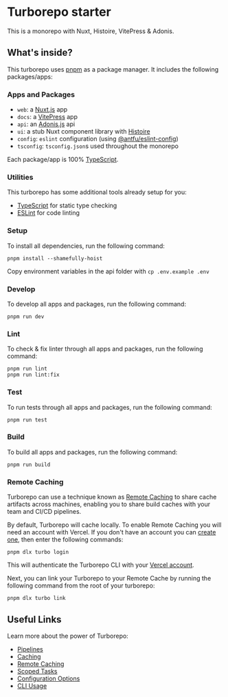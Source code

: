 # Turborepo starter

This is a monorepo with Nuxt, Histoire, VitePress & Adonis.

## What's inside?

This turborepo uses [pnpm](https://pnpm.io) as a package manager. It includes the following packages/apps:

### Apps and Packages

- `web`: a [Nuxt.js](https://nuxtjs.org) app
- `docs`: a [VitePress](https://vitepress.vuejs.org/) app
- `api`: an [Adonis.js](https://https://adonisjs.com/) api
- `ui`: a stub Nuxt component library with [Histoire](https://histoire.dev/)
- `config`: `eslint` configuration (using [@antfu/eslint-config](https://github.com/antfu/eslint-config))
- `tsconfig`: `tsconfig.json`s used throughout the monorepo

Each package/app is 100% [TypeScript](https://www.typescriptlang.org/).

### Utilities

This turborepo has some additional tools already setup for you:

- [TypeScript](https://www.typescriptlang.org/) for static type checking
- [ESLint](https://eslint.org/) for code linting

### Setup

To install all dependencies, run the following command:

```
pnpm install --shamefully-hoist
```
Copy environment variables in the api folder with `cp .env.example .env`

### Develop

To develop all apps and packages, run the following command:

```
pnpm run dev
```

### Lint

To check & fix linter through all apps and packages, run the following command:

```
pnpm run lint
pnpm run lint:fix
```

### Test

To run tests through all apps and packages, run the following command:

```
pnpm run test
```

### Build

To build all apps and packages, run the following command:

```
pnpm run build
```

### Remote Caching

Turborepo can use a technique known as [Remote Caching](https://turborepo.org/docs/core-concepts/remote-caching) to share cache artifacts across machines, enabling you to share build caches with your team and CI/CD pipelines.

By default, Turborepo will cache locally. To enable Remote Caching you will need an account with Vercel. If you don't have an account you can [create one](https://vercel.com/signup), then enter the following commands:

```
pnpm dlx turbo login
```

This will authenticate the Turborepo CLI with your [Vercel account](https://vercel.com/docs/concepts/personal-accounts/overview).

Next, you can link your Turborepo to your Remote Cache by running the following command from the root of your turborepo:

```
pnpm dlx turbo link
```

## Useful Links

Learn more about the power of Turborepo:

- [Pipelines](https://turborepo.org/docs/core-concepts/pipelines)
- [Caching](https://turborepo.org/docs/core-concepts/caching)
- [Remote Caching](https://turborepo.org/docs/core-concepts/remote-caching)
- [Scoped Tasks](https://turborepo.org/docs/core-concepts/scopes)
- [Configuration Options](https://turborepo.org/docs/reference/configuration)
- [CLI Usage](https://turborepo.org/docs/reference/command-line-reference)
